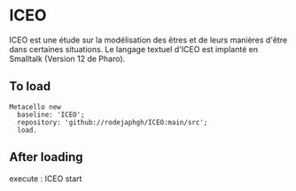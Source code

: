 # ICEO
ICEO est une étude sur la modélisation des êtres et de leurs manières d'être dans certaines situations.
Le langage textuel d'ICEO est implanté en Smalltalk (Version 12 de Pharo).


## To load 

```
Metacello new
  baseline: 'ICEO';
  repository: 'github://rodejaphgh/ICEO:main/src';
  load.
```
## After loading
   execute :   ICEO start
